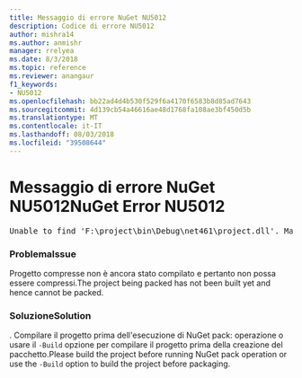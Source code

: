 ```yaml
---
title: Messaggio di errore NuGet NU5012
description: Codice di errore NU5012
author: mishra14
ms.author: anmishr
manager: rrelyea
ms.date: 8/3/2018
ms.topic: reference
ms.reviewer: anangaur
f1_keywords:
- NU5012
ms.openlocfilehash: bb22ad4d4b530f529f6a4170f6583b8d85ad7643
ms.sourcegitcommit: 4d139cb54a46616ae48d1768fa108ae3bf450d5b
ms.translationtype: MT
ms.contentlocale: it-IT
ms.lasthandoff: 08/03/2018
ms.locfileid: "39508644"
---
```

# <a name="nuget-error-nu5012"></a><span data-ttu-id="e68f3-103">Messaggio di errore NuGet NU5012</span><span class="sxs-lookup"><span data-stu-id="e68f3-103">NuGet Error NU5012</span></span>
<pre>Unable to find 'F:\project\bin\Debug\net461\project.dll'. Make sure the project has been built.</pre>

### <a name="issue"></a><span data-ttu-id="e68f3-104">Problema</span><span class="sxs-lookup"><span data-stu-id="e68f3-104">Issue</span></span>

<span data-ttu-id="e68f3-105">Progetto compresse non è ancora stato compilato e pertanto non possa essere compressi.</span><span class="sxs-lookup"><span data-stu-id="e68f3-105">The project being packed has not been built yet and hence cannot be packed.</span></span>


### <a name="solution"></a><span data-ttu-id="e68f3-106">Soluzione</span><span class="sxs-lookup"><span data-stu-id="e68f3-106">Solution</span></span>

<span data-ttu-id="e68f3-107">. Compilare il progetto prima dell'esecuzione di NuGet pack: operazione o usare il `-Build` opzione per compilare il progetto prima della creazione del pacchetto.</span><span class="sxs-lookup"><span data-stu-id="e68f3-107">Please build the project before running NuGet pack operation or use the `-Build` option to build the project before packaging.</span></span>

